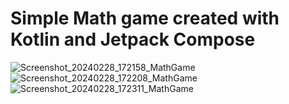 # Simple Math game created with Kotlin and Jetpack Compose

![Screenshot_20240228_172158_MathGame](https://github.com/KennethBarreraDev/SimpleMathGame/assets/90868273/0fdf79ff-aadd-4bb9-860a-83adeca804d1)
![Screenshot_20240228_172208_MathGame](https://github.com/KennethBarreraDev/SimpleMathGame/assets/90868273/1a62606e-3559-4f4c-ac81-000fa8fdfc39)
![Screenshot_20240228_172311_MathGame](https://github.com/KennethBarreraDev/SimpleMathGame/assets/90868273/35413698-4a66-4003-9cd3-556927ac2af2)
